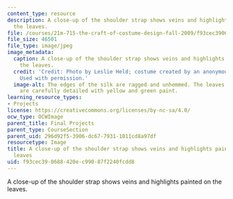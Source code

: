 ```yaml
---
content_type: resource
description: A close-up of the shoulder strap shows veins and highlights painted on
  the leaves.
file: /courses/21m-715-the-craft-of-costume-design-fall-2009/f93cec390688420ec99087f2240fcdd8_IMG_0720.jpg
file_size: 46501
file_type: image/jpeg
image_metadata:
  caption: A close-up of the shoulder strap shows veins and highlights painted on
    the leaves.
  credit: 'Credit: Photo by Leslie Held; costume created by an anonymous MIT student.
    Used with permission.'
  image-alt: The edges of the silk are ragged and unhemmed. The leaves on the strap
    are carefully detailed with yellow and green paint.
learning_resource_types:
- Projects
license: https://creativecommons.org/licenses/by-nc-sa/4.0/
ocw_type: OCWImage
parent_title: Final Projects
parent_type: CourseSection
parent_uid: 296d92f5-3906-dc67-7931-1011cd8a97df
resourcetype: Image
title: A close-up of the shoulder strap shows veins and highlights painted on the
  leaves
uid: f93cec39-0688-420e-c990-87f2240fcdd8
---
```

A close-up of the shoulder strap shows veins and highlights painted on the leaves.